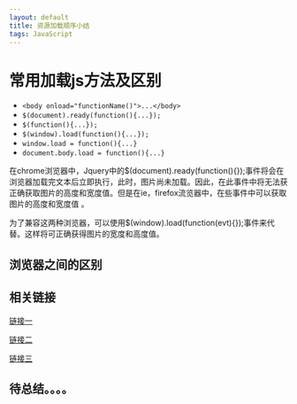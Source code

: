 ```yaml
---
layout: default
title: 资源加载顺序小结
tags: JavaScript
---
```


# 常用加载js方法及区别

- `<body onload="functionName()">...</body>`
- `$(document).ready(function(){...}); `
- `$(function(){...}); `
- `$(window).load(function(){...}); `
- `window.load = function(){...} `
- `document.body.load = function(){...} `

在chrome浏览器中，Jquery中的$(document).ready(function(){});事件将会在浏览器加载完文本后立即执行，此时，图片尚未加载。因此，在此事件中将无法获正确获取图片的高度和宽度值。但是在ie，firefox流览器中，在些事件中可以获取图片的高度和宽度值 。

为了兼容这两种浏览器，可以使用$(window).load(function(evt){});事件来代替。这样将可正确获得图片的宽度和高度值。

## 浏览器之间的区别

## 相关链接

[链接一](http://www.cnblogs.com/itprogrammer/archive/2010/10/22/1858131.html)

[链接二](http://www.poluoluo.com/jzxy/201405/275920.html)

[链接三](http://zhangzhaoaaa.iteye.com/blog/2124690)

## 待总结。。。。